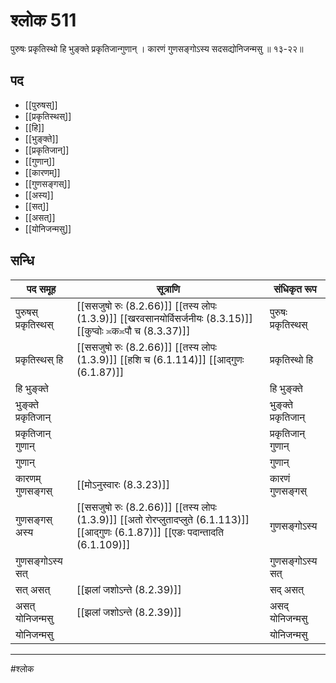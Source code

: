 # श्लोक 511

पुरुषः प्रकृतिस्थो हि भुङ्क्ते प्रकृतिजान्गुणान् ।
कारणं गुणसङ्गोऽस्य सदसद्योनिजन्मसु ॥ १३-२२॥


## पद 

- [[पुरुषस्]]
- [[प्रकृतिस्थस्]]
- [[हि]]
- [[भुङ्क्ते]]
- [[प्रकृतिजान्]]
- [[गुणान्]]
- [[कारणम्]]
- [[गुणसङ्गस्]]
- [[अस्य]]
- [[सत्]]
- [[असत्]]
- [[योनिजन्मसु]]

## सन्धि

| पद समूह | सूत्राणि | संधिकृत रूप |
| ----- | ----- | ----- |
| पुरुषस् प्रकृतिस्थस् |  [[ससजुषो रुः (8.2.66)]] [[तस्य लोपः (1.3.9)]] [[खरवसानयोर्विसर्जनीयः (8.3.15)]] [[कुप्वोः ≍क≍पौ च (8.3.37)]] | पुरुषः प्रकृतिस्थस् |
| प्रकृतिस्थस् हि |  [[ससजुषो रुः (8.2.66)]] [[तस्य लोपः (1.3.9)]] [[हशि च (6.1.114)]] [[आद्गुणः (6.1.87)]] | प्रकृतिस्थो हि |
| हि भुङ्क्ते |  | हि भुङ्क्ते |
| भुङ्क्ते प्रकृतिजान् |  | भुङ्क्ते प्रकृतिजान् |
| प्रकृतिजान् गुणान् |  | प्रकृतिजान् गुणान् |
| गुणान् |  | गुणान् |
| कारणम् गुणसङ्गस् |  [[मोऽनुस्वारः (8.3.23)]] | कारणं गुणसङ्गस् |
| गुणसङ्गस् अस्य |  [[ससजुषो रुः (8.2.66)]] [[तस्य लोपः (1.3.9)]] [[अतो रोरप्लुतादप्लुते (6.1.113)]] [[आद्गुणः (6.1.87)]] [[एङः पदान्तादति (6.1.109)]] | गुणसङ्गोऽस्य |
| गुणसङ्गोऽस्य सत् |  | गुणसङ्गोऽस्य सत् |
| सत् असत् |  [[झलां जशोऽन्ते (8.2.39)]] | सद् असत् |
| असत् योनिजन्मसु |  [[झलां जशोऽन्ते (8.2.39)]] | असद् योनिजन्मसु |
| योनिजन्मसु |  | योनिजन्मसु |


---

#श्लोक